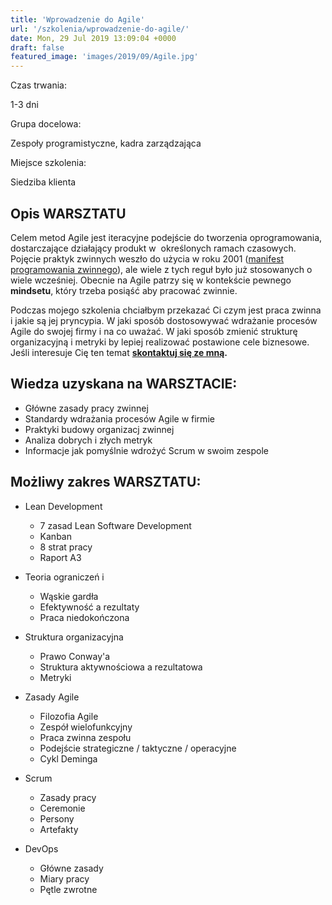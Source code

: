```yaml
---
title: 'Wprowadzenie do Agile'
url: '/szkolenia/wprowadzenie-do-agile/'
date: Mon, 29 Jul 2019 13:09:04 +0000
draft: false
featured_image: 'images/2019/09/Agile.jpg'
---
```


Czas trwania:

1-3 dni

Grupa docelowa:

Zespoły programistyczne, kadra zarządzająca

Miejsce szkolenia:

Siedziba klienta

## Opis WARSZTATU

Celem metod Agile jest iteracyjne podejście do tworzenia oprogramowania, dostarczające działający produkt w  określonych ramach czasowych. Pojęcie praktyk zwinnych weszło do użycia w roku 2001 ([manifest programowania zwinnego](https://agilemanifesto.org/iso/pl/manifesto.html)), ale wiele z tych reguł było już stosowanych o wiele wcześniej. Obecnie na Agile patrzy się w kontekście pewnego **mindsetu**, który trzeba posiąść aby pracować zwinnie.

Podczas mojego szkolenia chciałbym przekazać Ci czym jest praca zwinna i jakie są jej pryncypia. W jaki sposób dostosowywać wdrażanie procesów Agile do swojej firmy i na co uważać. W jaki sposób zmienić strukturę organizacyjną i metryki by lepiej realizować postawione cele biznesowe. Jeśli interesuje Cię ten temat **[skontaktuj się ze mną](/kontakt).**

## Wiedza uzyskana na WARSZTACIE:

 *   Główne zasady pracy zwinnej
 *   Standardy wdrażania procesów Agile w firmie
 *   Praktyki budowy organizacj zwinnej
 *   Analiza dobrych i złych metryk
 *   Informacje jak pomyślnie wdrożyć Scrum w swoim zespole

## Możliwy zakres WARSZTATU:

 *   Lean Development
    
     *   7 zasad Lean Software Development
     *   Kanban
     *   8 strat pracy
     *   Raport A3
    
 *   Teoria ograniczeń i
    
     *   Wąskie gardła
     *   Efektywność a rezultaty
     *   Praca niedokończona
    
 *   Struktura organizacyjna
    
     *   Prawo Conway'a
     *   Struktura aktywnościowa a rezultatowa
     *   Metryki
    
 *   Zasady Agile
    
     *   Filozofia Agile
     *   Zespół wielofunkcyjny
     *   Praca zwinna zespołu
     *   Podejście strategiczne / taktyczne / operacyjne
     *   Cykl Deminga
    
 *   Scrum
    
     *   Zasady pracy
     *   Ceremonie
     *   Persony
     *   Artefakty
    
 *   DevOps
    
     *   Główne zasady
     *   Miary pracy
     *   Pętle zwrotne